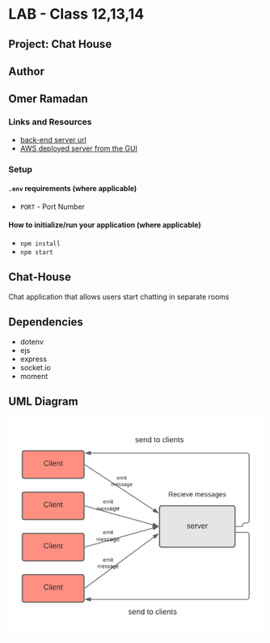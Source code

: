 # LAB - Class 12,13,14

## Project: Chat House

## Author

## Omer Ramadan

### Links and Resources

- [back-end server url](https://chat-house-project.herokuapp.com/)
- [AWS deployed server from the GUI](http://chathouse-env.eba-xddrhd7v.us-east-1.elasticbeanstalk.com/)

### Setup

#### `.env` requirements (where applicable)

- `PORT` - Port Number

#### How to initialize/run your application (where applicable)

- `npm install`
- `npm start`

## Chat-House

Chat application that allows users start chatting in separate rooms

## Dependencies

- dotenv
- ejs
- express
- socket.io
- moment

## UML Diagram

![UML](./UML/chat-house.png)
